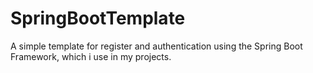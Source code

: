 # SpringBootTemplate
A simple template for register and authentication using the Spring Boot Framework, which i use in my projects.
